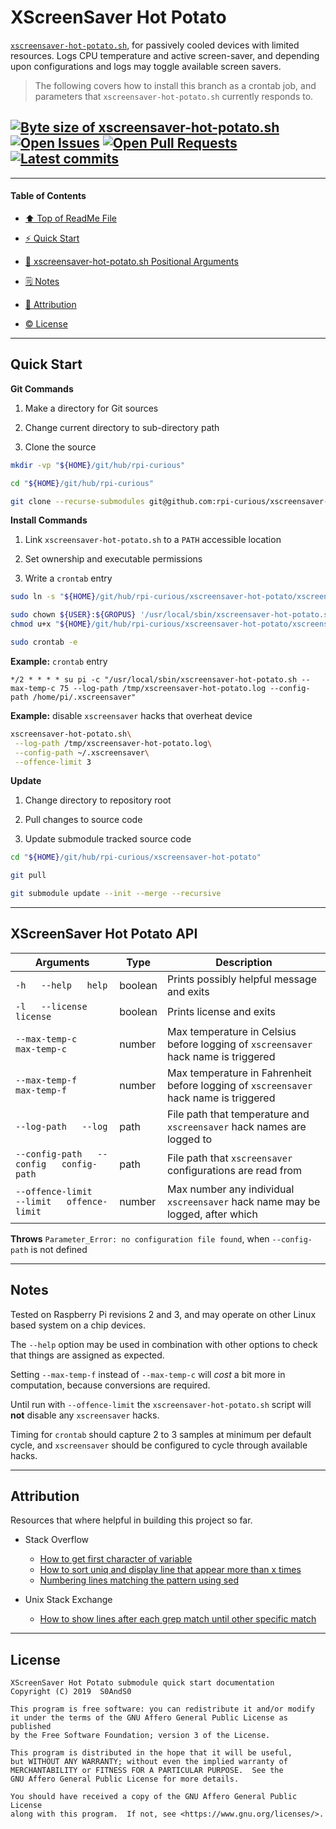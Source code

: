 # XScreenSaver Hot Potato
[heading__title]:
  #xscreensaver-hot-potato
  "&#x2B06; Top of this page"


[`xscreensaver-hot-potato.sh`][xscreensaver_hot_potato__master__source_code], for passively cooled devices with limited resources. Logs CPU temperature and active screen-saver, and depending upon configurations and logs may toggle available screen savers.


> The following covers how to install this branch as a crontab job, and parameters that `xscreensaver-hot-potato.sh` currently responds to.


## [![Byte size of xscreensaver-hot-potato.sh][badge__master__xscreensaver_hot_potato__source_code]][xscreensaver_hot_potato__master__source_code] [![Open Issues][badge__issues__xscreensaver_hot_potato]][issues__xscreensaver_hot_potato] [![Open Pull Requests][badge__pull_requests__xscreensaver_hot_potato]][pull_requests__xscreensaver_hot_potato] [![Latest commits][badge__commits__xscreensaver_hot_potato__master]][commits__xscreensaver_hot_potato__master]



------


#### Table of Contents


- [&#x2B06; Top of ReadMe File][heading__title]

- [:zap: Quick Start][heading__quick_start]

- [:scroll: xscreensaver-hot-potato.sh Positional Arguments][heading__api]

- [&#x1F5D2; Notes][notes]

- [:card_index: Attribution][heading__attribution]

- [:copyright: License][heading__license]


------


## Quick Start
[heading__quick_start]:
  #quick-start
  "&#9889; ...well as quick as it may get with things like this"


**Git Commands**


1. Make a directory for Git sources

2. Change current directory to sub-directory path

3. Clone the source


```Bash
mkdir -vp "${HOME}/git/hub/rpi-curious"

cd "${HOME}/git/hub/rpi-curious"

git clone --recurse-submodules git@github.com:rpi-curious/xscreensaver-hot-potato.git
```


**Install Commands**


1. Link `xscreensaver-hot-potato.sh` to a `PATH` accessible location

2. Set ownership and executable permissions

3. Write a `crontab` entry


```Bash
sudo ln -s "${HOME}/git/hub/rpi-curious/xscreensaver-hot-potato/xscreensaver-hot-potato.sh" '/usr/local/sbin/'

sudo chown ${USER}:${GROPUS} '/usr/local/sbin/xscreensaver-hot-potato.sh'
chmod u+x "${HOME}/git/hub/rpi-curious/xscreensaver-hot-potato/xscreensaver-hot-potato.sh"

sudo crontab -e
```


**Example:** `crontab` entry


```crontab
*/2 * * * * su pi -c "/usr/local/sbin/xscreensaver-hot-potato.sh --max-temp-c 75 --log-path /tmp/xscreensaver-hot-potato.log --config-path /home/pi/.xscreensaver"
```


**Example:** disable `xscreensaver` hacks that overheat device


```Bash
xscreensaver-hot-potato.sh\
 --log-path /tmp/xscreensaver-hot-potato.log\
 --config-path ~/.xscreensaver\
 --offence-limit 3
```


**Update**


1. Change directory to repository root

2. Pull changes to source code

3. Update submodule tracked source code


```Bash
cd "${HOME}/git/hub/rpi-curious/xscreensaver-hot-potato"

git pull

git submodule update --init --merge --recursive
```

___


## XScreenSaver Hot Potato API
[heading__api]:
  #xscreensaver-hot-potato-api
  "&#x1F4DC; The incantations that xscreensaver-hot-potato.sh script understands"


| Arguments | Type | Description |
|---|---|---|
| `-h   --help   help`                        | boolean | Prints possibly helpful message and exits |
| `-l   --license   license`                  | boolean | Prints license and exits |
| `--max-temp-c   max-temp-c`                 | number  | Max temperature in Celsius before logging of `xscreensaver` hack name is triggered |
| `--max-temp-f   max-temp-f`                 | number  | Max temperature in Fahrenheit before logging of `xscreensaver` hack name is triggered |
| `--log-path   --log`                        | path    | File path that temperature and `xscreensaver` hack names are logged to |
| `--config-path   --config   config-path`    | path    | File path that `xscreensaver` configurations are read from |
| `--offence-limit   --limit   offence-limit` | number  | Max number any individual `xscreensaver` hack name may be logged, after which |



**Throws** `Parameter_Error: no configuration file found`, when `--config-path` is not defined


___


## Notes
[notes]:
  #notes
  "&#x1F5D2; Additional notes and links that may be worth clicking in the future"


Tested on Raspberry Pi revisions 2 and 3, and may operate on other Linux based system on a chip devices.


The `--help` option may be used in combination with other options to check that things are assigned as expected.


Setting `--max-temp-f` instead of `--max-temp-c` will _cost_ a bit more in computation, because conversions are required.


Until run with `--offence-limit` the `xscreensaver-hot-potato.sh` script will **not** disable any `xscreensaver` hacks.


Timing for `crontab` should capture 2 to 3 samples at minimum per default cycle, and `xscreensaver` should be configured to cycle through available hacks.


___


## Attribution
[heading__attribution]:
  #attribution
  "&#x1F4C7; Resources that where helpful in building this project so far."


Resources that where helpful in building this project so far.


- Stack Overflow

  - [How to get first character of variable](https://stackoverflow.com/questions/17723790/)
  - [How to sort uniq and display line that appear more than x times](https://stackoverflow.com/questions/20147878/)
  - [Numbering lines matching the pattern using sed](https://stackoverflow.com/questions/10577256/)

- Unix Stack Exchange

  - [How to show lines after each grep match until other specific match](https://unix.stackexchange.com/questions/21076/)


___


## License
[heading__license]:
  #license
  "&#x00A9; Legal bits of Open Source software"


```
XScreenSaver Hot Potato submodule quick start documentation
Copyright (C) 2019  S0AndS0

This program is free software: you can redistribute it and/or modify
it under the terms of the GNU Affero General Public License as published
by the Free Software Foundation; version 3 of the License.

This program is distributed in the hope that it will be useful,
but WITHOUT ANY WARRANTY; without even the implied warranty of
MERCHANTABILITY or FITNESS FOR A PARTICULAR PURPOSE.  See the
GNU Affero General Public License for more details.

You should have received a copy of the GNU Affero General Public License
along with this program.  If not, see <https://www.gnu.org/licenses/>.
```



[badge__travis_ci__xscreensaver_hot_potato]:
  https://img.shields.io/travis/rpi-curious/xscreensaver-hot-potato/example.svg

[travis_ci__xscreensaver_hot_potato]:
  https://travis-ci.com/rpi-curious/xscreensaver-hot-potato
  "&#x1F6E0; Automated tests and build logs"


[badge__commits__xscreensaver_hot_potato__master]:
  https://img.shields.io/github/last-commit/rpi-curious/xscreensaver-hot-potato/master.svg

[commits__xscreensaver_hot_potato__master]:
  https://github.com/rpi-curious/xscreensaver-hot-potato/commits/master
  "&#x1F4DD; History of changes on this branch"


[xscreensaver_hot_potato__community]:
  https://github.com/rpi-curious/xscreensaver-hot-potato/community
  "&#x1F331; Dedicated to functioning code"


[xscreensaver_hot_potato__example_branch]:
  https://github.com/rpi-curious/xscreensaver-hot-potato/tree/example
  "If it lurches, it lives"


[badge__issues__xscreensaver_hot_potato]:
  https://img.shields.io/github/issues/rpi-curious/xscreensaver-hot-potato.svg

[issues__xscreensaver_hot_potato]:
  https://github.com/rpi-curious/xscreensaver-hot-potato/issues
  "&#x2622; Search for and _bump_ existing issues or open new issues for project maintainer to address."


[badge__pull_requests__xscreensaver_hot_potato]:
  https://img.shields.io/github/issues-pr/rpi-curious/xscreensaver-hot-potato.svg

[pull_requests__xscreensaver_hot_potato]:
  https://github.com/rpi-curious/xscreensaver-hot-potato/pulls
  "&#x1F3D7; Pull Request friendly, though please check the Community guidelines"


[badge__master__xscreensaver_hot_potato__source_code]:
  https://img.shields.io/github/languages/code-size/rpi-curious/xscreensaver-hot-potato

[xscreensaver_hot_potato__master__source_code]:
  https://github.com/rpi-curious/xscreensaver-hot-potato/blob/master/xscreensaver-hot-potato.sh
  "&#x2328; Project source code!"
